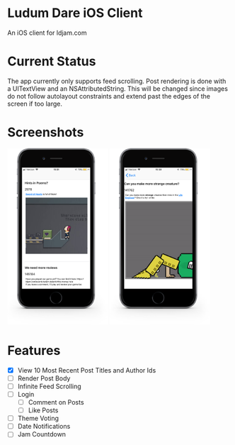 # Ludum Dare iOS Client

An iOS client for ldjam.com

# Current Status

The app currently only supports feed scrolling.  Post rendering is done with a UITextView and an NSAttributedString.  This will be changed since images do not follow autolayout constraints and extend past the edges of the screen if too large.

# Screenshots

<img src="screenshots/screenshot_01.png" width="45%">
<img src="screenshots/screenshot_02.png" width="45%">

# Features

- [X] View 10 Most Recent Post Titles and Author Ids
- [ ] Render Post Body
- [ ] Infinite Feed Scrolling
- [ ] Login
  - [ ] Comment on Posts
  - [ ] Like Posts 
- [ ] Theme Voting
- [ ] Date Notifications
- [ ] Jam Countdown
